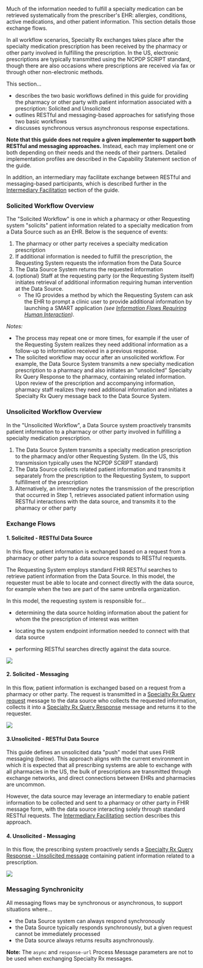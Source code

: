 Much of the information needed to fulfill a specialty medication can be retrieved systematically from the prescriber's EHR: allergies, conditions, active medications, and other patient information. This section details those exchange flows.

In all workflow scenarios, Specialty Rx exchanges takes place after the specialty medication prescription has been received by the pharmacy or other party involved in fulfilling the prescription. In the US, electronic prescriptions are typically transmitted using the NCPDP SCRIPT standard, though there are also occasions where prescriptions are received via fax or through other non-electronic methods.

This section...

- describes the two basic workflows defined in this guide for providing the pharmacy or other party  with patient information associated with a prescription: Solicited and Unsolicited 
- outlines RESTful and messaging-based approaches for satisfying those two basic workflows
- discusses synchronous versus asynchronous response expectations.

**Note that this guide does not require a given implementer to support both RESTful and messaging approaches.** Instead, each may implement one or both depending on their needs and the needs of their partners. Detailed implementation profiles are described in the Capability Statement section of the guide.

In addition, an intermediary may facilitate exchange between RESTful and messaging-based participants, which is described further in the [Intermediary Facilitation](intermediary.html) section of the guide.

<p></p>

### Solicited Workflow Overview

The "Solicited Workflow" is one in which a pharmacy or other Requesting system "solicits" patient information related to a specialty medication from a Data Source such as an EHR. Below is the sequence of events:

1. The pharmacy or other party receives a specialty medication prescription
2. If additional information is needed to fulfill the prescription, the Requesting System requests the information from the Data Source
3. The Data Source System returns the requested information
4. (optional) Staff at the requesting party (or the Requesting System itself) initiates retrieval of additional information requiring human intervention at the Data Source. 
   - The IG provides a method by which the Requesting System can ask the EHR to prompt a clinic user to provide additional information by launching a SMART application *(see [Information Flows Requiring Human Interaction](human-interaction.html))*.

  *Notes:*

- The process may repeat one or more times, for example if the user of the Requesting System realizes they need additional information as a follow-up to information received in a previous response.
- The solicited workflow may occur after an unsolicited workflow. For example, the Data Source System transmits a new specialty medication prescription to a pharmacy and also initiates an "unsolicited" Specialty Rx Query Response to the pharmacy, containing related information. Upon review of the prescription and accompanying information, pharmacy staff realizes they need additional information and initiates a Specialty Rx Query message back to the Data Source System. 

<p></p>

### Unsolicited Workflow Overview

In the "Unsolicited Workflow", a Data Source system proactively transmits patient information to a pharmacy or other party involved in fulfilling a specialty medication prescription. 

1. The Data Source System transmits a specialty medication prescription to the pharmacy and/or other Requesting System. (In the US, this transmission typically uses the NCPDP SCRIPT standard)
2. The Data Source collects related patient information and transmits it separately from the prescription to the Requesting System, to support fulfillment of the prescription
3. Alternatively, an intermediary notes the transmission of the prescription that occurred in Step 1, retrieves associated patient information using RESTful interactions with the data source, and transmits it to the pharmacy or other party

<p></p>

### Exchange Flows

#### 1. Solicited - RESTful Data Source

In this flow, patient information is exchanged based on a request from a pharmacy or other party to a data source responds to RESTful requests. 

The Requesting System employs standard FHIR RESTful searches to retrieve patient information from the Data Source. In this model, the requester must be able to locate and connect directly with the data source, for example when the two are part of the same umbrella organization.

In this model, the requesting system is responsible for...

- determining the data source holding information about the patient for whom the the prescription of interest was written

- locating the system endpoint information needed to connect with that data source

- performing RESTful searches directly against the data source.

<div><p>
  <img src="high-level-exchange-flow-solicited-rest.png" style="float:none">  
    </p>
</div>

<p></p>

#### 2. Solicited - Messaging

In this flow, patient information is exchanged based on a request from a pharmacy or other party. The request is transmitted in a [Specialty Rx Query request](StructureDefinition-specialty-rx-bundle-query.html) message to the data source who collects the requested information, collects it into a [Specialty Rx Query Response](StructureDefinition-specialty-rx-bundle-query-response.html) message and returns it to the requester.

<div><p>
  <img src="high-level-exchange-flow-solicited.png" style="float:none">  
    </p>
</div>

<p></p>

#### 3.Unsolicited - RESTful Data Source

This guide defines an unsolicited data "push" model that uses FHIR messaging (below). This approach aligns with the current environment in which it is expected that all prescribing systems are able to exchange with all pharmacies in the US, the bulk of prescriptions are transmitted through exchange networks, and direct connections between EHRs and pharmacies are uncommon.

However, the data source may leverage an intermediary to enable patient information to be collected and sent to a pharmacy or other party in FHIR message form, with the data source interacting solely through standard RESTful requests. The [Intermediary Facilitation](intermediary.html) section describes this approach. 

<p></p>

#### 4. Unsolicited - Messaging

In this flow, the prescribing system proactively sends a   [Specialty Rx Query Response - Unsolicited message](StructureDefinition-specialty-rx-bundle-query-response-unsolicited.html) containing patient information related to a prescription.

<div><p>
  <img src="high-level-exchange-flow-unsolicited.png" style="float:none">  
    </p>
</div>

<p></p>

### Messaging Synchronicity

All messaging flows may be synchronous or asynchronous, to support situations where...

- the Data Source system can always respond synchronously 
- the Data Source typically responds synchronously, but a given request cannot be immediately processed
- the Data source always returns results asynchronously.

**Note:** The `async` and `response-url` Process Message parameters are not to be used when exchanging Specialty Rx messages.

<br>

